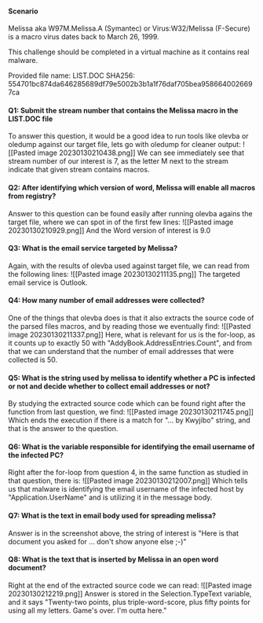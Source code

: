 #### Scenario

Melissa aka W97M.Melissa.A (Symantec) or Virus:W32/Melissa (F-Secure) is a macro virus dates back to March 26, 1999.  
  
This challenge should be completed in a virtual machine as it contains real malware.

Provided file name: LIST.DOC
SHA256: 554701bc874da646285689df79e5002b3b1a1f76daf705bea9586640026697ca

#### Q1: Submit the stream number that contains the Melissa macro in the LIST.DOC file
To answer this question, it would be a good idea to run tools like olevba or oledump against our target file, lets go with oledump for cleaner output:
![[Pasted image 20230130210438.png]]
We can see immediately see that stream number of our interest is 7, as the letter M next to the stream indicate that given stream contains macros.

#### Q2: After identifying which version of word, Melissa will enable all macros from registry?
Answer to this question can be found easily after running olevba agains the target file, where we can spot in of the first few lines:
![[Pasted image 20230130210929.png]]
And the Word version of interest is 9.0

#### Q3: What is the email service targeted by Melissa?
Again, with the results of olevba used against target file, we can read from the following lines:
![[Pasted image 20230130211135.png]]
The targeted email service is Outlook.

#### Q4: How many number of email addresses were collected?
One of the things that olevba does is that it also extracts the source code of the parsed files macros, and by reading those we eventually find:
![[Pasted image 20230130211337.png]]
Here, what is relevant for us is the for-loop, as it counts up to exactly 50 with "AddyBook.AddressEntries.Count", and from that we can understand that the number of email addresses that were collected is 50.

#### Q5: What is the string used by melissa to identify whether a PC is infected or not and decide whether to collect email addresses or not?
By studying the extracted source code which can be found right after the function from last question, we find:
![[Pasted image 20230130211745.png]]
Which ends the execution if there is a match for "... by Kwyjibo" string, and that is the answer to the question.

#### Q6: What is the variable responsible for identifying the email username of the infected PC?
Right after the for-loop from question 4, in the same function as studied in that question, there is:
![[Pasted image 20230130212007.png]]
Which tells us that malware is identifying the email username of the infected host by "Application.UserName" and is utilizing it in the message body.

#### Q7: What is the text in email body used for spreading melissa?
Answer is in the screenshot above, the string of interest is "Here is that document you asked for ... don't show anyone else ;-)"

#### Q8: What is the text that is inserted by Melissa in an open word document?
Right at the end of the extracted source code we can read:
![[Pasted image 20230130212219.png]]
Answer is stored in the Selection.TypeText variable, and it says "Twenty-two points, plus triple-word-score, plus fifty points for using all my letters.  Game's over.  I'm outta here."

